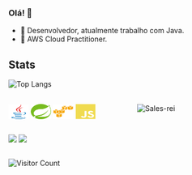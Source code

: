 ### Olá! 👋
- 🔭 Desenvolvedor, atualmente trabalho com Java.
- 🌱 AWS Cloud Practitioner.
## Stats
![Top Langs](https://github-readme-stats.vercel.app/api/top-langs/?username=gabrielsalesls&layout=compact&theme=dark&hide_border=true)

  
  
<div style="display: inline_block"><br>
  <img align="center" alt="Sales-Java" height="30" width="40" src="https://raw.githubusercontent.com/devicons/devicon/master/icons/java/java-original.svg">
  <img align="center" alt="Sales-Spring" height="30" width="40" src="https://github.com/devicons/devicon/blob/master/icons/spring/spring-original.svg">
  <img align="center" alt="Sales-AWS" height="30" width="40" src="https://raw.githubusercontent.com/devicons/devicon/master/icons/amazonwebservices/amazonwebservices-original.svg">
  <img align="center" alt="Sales-Js" height="30" width="40" src="https://raw.githubusercontent.com/devicons/devicon/master/icons/javascript/javascript-plain.svg">
  
  <img align="right" class="animated-gif" alt="Sales-rei" src="https://c.tenor.com/8Yp9XkSvkPIAAAAi/rei-ayanami-bread.gif" width="250" height="200">
</div>
  
   ##
 
  <a href="https://www.linkedin.com/in/gabrielsales322/" target="_blank"><img src="https://img.shields.io/badge/-LinkedIn-%230077B5?style=for-the-badge&logo=linkedin&logoColor=white" target="_blank"></a> 
   <a href = "mailto:salesgabriel311@gmail.com"><img src="https://img.shields.io/badge/-Gmail-%23333?style=for-the-badge&logo=gmail&logoColor=white" target="_blank"></a>
  ##
  ![Visitor Count](https://profile-counter.glitch.me/gabrielsalesls/count.svg)

